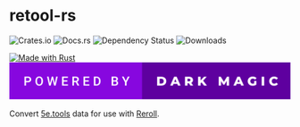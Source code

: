 # retool-rs

![Crates.io](https://img.shields.io/crates/v/retool?style=for-the-badge)
![Docs.rs](https://img.shields.io/docsrs/retool?style=for-the-badge)
![Dependency Status](https://img.shields.io/librariesio/release/cargo/retool?style=for-the-badge)
![Downloads](https://img.shields.io/crates/d/retool?style=for-the-badge)

[![Made with Rust](https://forthebadge.com/images/badges/made-with-rust.svg)](https://forthebadge.com)
[![Powered by Dark Magic](./badges/powered-by-dark-magic.svg)](https://forthebadge.com)

Convert [5e.tools](https://5e.tools) data for use with [Reroll](https://reroll.co).
